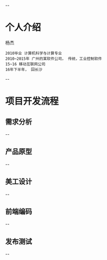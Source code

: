 
--
# 个人介绍 #

杨杰

```
2010毕业 计算机科学与计算专业
2010~2015年 广州的某软件公司， 传统，工业控制软件
15~16 移动互联网公司
16年下半年， 回长沙

```

--

# 项目开发流程 #

## 需求分析 ##

--

## 产品原型 ##

--

## 美工设计 ##

--

## 前端编码 ##

--

## 发布测试 ##

--
